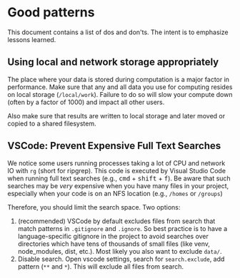 # Good patterns

This document contains a list of dos and don'ts. The intent is to emphasize lessons learned.

## Using local and network storage appropriately

The place where your data is stored during computation is a major factor in performance. Make sure that any and all data you use for computing resides on local storage (`/local/work`). Failure to do so will slow your compute down (often by a factor of 1000) and impact all other users.

Also make sure that results are written to local storage and later moved or copied to a shared filesystem.

## VSCode: Prevent Expensive Full Text Searches

We notice some users running processes taking a lot of CPU and network IO with `rg` (short for ripgrep). This code is executed by Visual Studio Code when running full text searches (e.g., <kbd>cmd</kbd> + <kbd>shift</kbd> + <kbd>f</kbd>). Be aware that such searches may be _very_ expensive when you have many files in your project, especially when your code is on an NFS location (e.g., `/homes` or `/groups`)

Therefore, you should limit the search space. Two options:

1. (recommended) VSCode by default excludes files from search that match patterns in `.gitignore` and `.ignore`.  So best practice is to have a language-specific gitignore in the project to avoid searches over directories which have tens of thousands of small files (like venv, node_modules, dist, etc.). Most likely you also want to exclude `data/`.
2. Disable search. Open vscode settings, search for `search.exclude`, add pattern (`**` and `*`). This will exclude all files from search.
